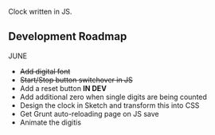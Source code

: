 Clock written in JS.  

Development Roadmap
----------------------

JUNE
* ~~Add digital font~~
* ~~Start/Stop button switchover in JS~~ 
* Add a reset button **IN DEV**
* Add additional zero when single digits are being counted
* Design the clock in Sketch and transform this into CSS
* Get Grunt auto-reloading page on JS save
* Animate the digitis


